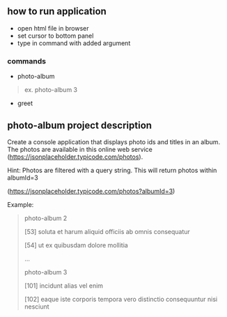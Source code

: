 ## how to run application 
- open html file in browser
- set cursor to bottom panel
- type in command with added argument

### commands
- photo-album
> ex. photo-album 3
- greet







## photo-album project description

Create a console application that displays photo ids and titles in an album. The photos are available in this online web
service (https://jsonplaceholder.typicode.com/photos).

Hint: Photos are filtered with a query string. This will return photos within albumId=3

(https://jsonplaceholder.typicode.com/photos?albumId=3)

Example:
> photo-album 2
>
>[53] soluta et harum aliquid officiis ab omnis consequatur
>
>[54] ut ex quibusdam dolore mollitia
>
>...
>
> photo-album 3
>
>[101] incidunt alias vel enim
>
>[102] eaque iste corporis tempora vero distinctio consequuntur nisi nesciunt
